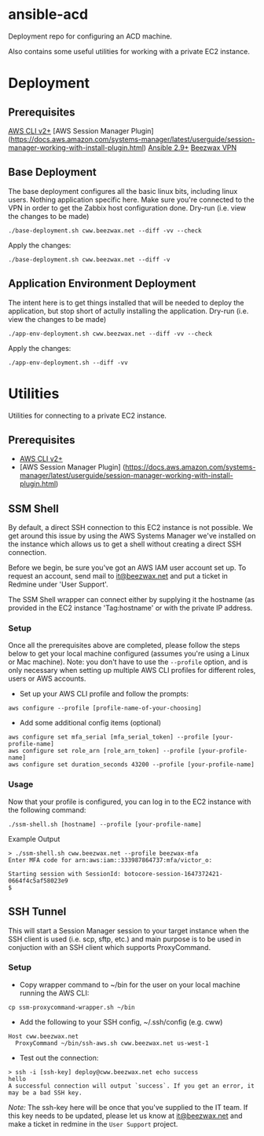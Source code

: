 # ansible-acd
Deployment repo for configuring an ACD machine. 

Also contains some useful utilities for working with a private EC2 instance.

# Deployment
## Prerequisites
[AWS CLI v2+](https://docs.aws.amazon.com/cli/latest/userguide/getting-started-install.html)
[AWS Session Manager Plugin] (https://docs.aws.amazon.com/systems-manager/latest/userguide/session-manager-working-with-install-plugin.html)
[Ansible 2.9+](https://docs.ansible.com/ansible/latest/installation_guide/intro_installation.html)
[Beezwax VPN](https://projects.beezwax.net/projects/beezteam/wiki/VPN)

## Base Deployment
The base deployment configures all the basic linux bits, including linux users. Nothing application specific here.
Make sure you're connected to the VPN in order to get the Zabbix host configuration done.
Dry-run (i.e. view the changes to be made)
```
./base-deployment.sh cww.beezwax.net --diff -vv --check
```
Apply the changes:
```
./base-deployment.sh cww.beezwax.net --diff -v
```

## Application Environment Deployment
The intent here is to get things installed that will be needed to deploy the application, but stop short of actully installing the application.
Dry-run (i.e. view the changes to be made)
```
./app-env-deployment.sh cww.beezwax.net --diff -vv --check
```
Apply the changes:
```
./app-env-deployment.sh --diff -vv
```

# Utilities
Utilities for connecting to a private EC2 instance.
## Prerequisites
* [AWS CLI v2+](https://docs.aws.amazon.com/cli/latest/userguide/getting-started-install.html)
* [AWS Session Manager Plugin] (https://docs.aws.amazon.com/systems-manager/latest/userguide/session-manager-working-with-install-plugin.html)
## SSM Shell
By default, a direct SSH connection to this EC2 instance is not possible. We get around this issue by using the AWS Systems Manager we've installed on the instance which allows us to get a shell without creating a direct SSH connection.

Before we begin, be sure you've got an AWS IAM user account set up. To request an account, send mail to it@beezwax.net and put a ticket in Redmine under 'User Support'.

The SSM Shell wrapper can connect either by supplying it the hostname (as provided in the EC2 instance 'Tag:hostname' or with the private IP address.

### Setup
Once all the prerequisites above are completed, please follow the steps below to get your local machine configured (assumes you're using a Linux or Mac machine). Note: you don't have to use the `--profile` option, and is only necessary when setting up multiple AWS CLI profiles for different roles, users or AWS accounts.

* Set up your AWS CLI profile and follow the prompts:
```
aws configure --profile [profile-name-of-your-choosing]
```
* Add some additional config items (optional)
```
aws configure set mfa_serial [mfa_serial_token] --profile [your-profile-name]
aws configure set role_arn [role_arn_token] --profile [your-profile-name]
aws configure set duration_seconds 43200 --profile [your-profile-name]
```

### Usage
Now that your profile is configured, you can log in to the EC2 instance with the following command:
```
./ssm-shell.sh [hostname] --profile [your-profile-name]
```
Example Output
```
> ./ssm-shell.sh cww.beezwax.net --profile beezwax-mfa
Enter MFA code for arn:aws:iam::333987864737:mfa/victor_o:

Starting session with SessionId: botocore-session-1647372421-0664f4c5af58023e9
$
```

## SSH Tunnel
This will start a Session Manager session to your target instance when the SSH client is used (i.e. scp, sftp, etc.) and main purpose is to be used in conjuction with an SSH client which supports ProxyCommand.

### Setup
* Copy wrapper command to ~/bin for the user on your local machine running the AWS CLI:
```
cp ssm-proxycommand-wrapper.sh ~/bin
```
* Add the following to your SSH config, ~/.ssh/config (e.g. cww)
```
Host cww.beezwax.net
  ProxyCommand ~/bin/ssh-aws.sh cww.beezwax.net us-west-1
```
* Test out the connection:
```
> ssh -i [ssh-key] deploy@cww.beezwax.net echo success
hello
A successful connection will output `success`. If you get an error, it may be a bad SSH key.
```
_Note:_ The ssh-key here will be once that you've supplied to the IT team. If this key needs to be updated, please let us know at it@beezwax.net and make a ticket in redmine in the `User Support` project.
